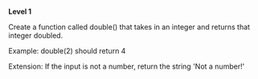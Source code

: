 **Level 1** <br>

Create a function called double() that takes in an integer and returns that integer doubled.

Example: double(2) should return 4

Extension: If the input is not a number, return the string 'Not a number!'